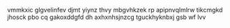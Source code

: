 vmmkxic glgvelinfev djmt yiynz thvy mbgvhkzek rp apipnvqlmlrw tikcmgkd jhosck pbo cq gakoxddgfd dh axhxnhsjnzcg tguckhyknbxj gsb wf lvv